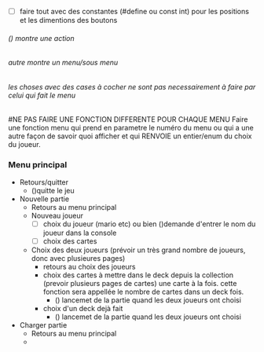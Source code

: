 - [ ] faire tout avec des constantes (#define ou const int) pour les positions et les dimentions des boutons

###### () montre une action
###### autre montre un menu/sous menu
###### les choses avec des cases à cocher ne sont pas necessairement à faire par celui qui fait le menu

#NE PAS FAIRE UNE FONCTION DIFFERENTE POUR CHAQUE MENU
Faire une fonction menu qui prend en parametre le numéro du menu ou qui a une autre façon de savoir quoi afficher et qui
RENVOIE un entier/enum du choix du joueur.

### Menu principal
- Retours/quitter
  - ()quitte le jeu
- Nouvelle partie
  - Retours au menu principal
  - Nouveau joueur
    - [ ] choix du joueur (mario etc) ou bien ()demande d'entrer le nom du joueur dans la console
    - [ ] choix des cartes
  - Choix des deux joueurs (prévoir un très grand nombre de joueurs, donc avec plusieures pages)
    - retours au choix des joueurs
    - choix des cartes à mettre dans le deck depuis la collection (prevoir plusieurs pages de cartes) une carte à la fois. 
cette fonction sera appellée le nombre de cartes dans un deck fois.
      - () lancemet de la partie quand les deux joueurs ont choisi
    - choix d'un deck dejà fait
      - () lancemet de la partie quand les deux joueurs ont choisi
- Charger partie
  - Retours au menu principal
  - 
